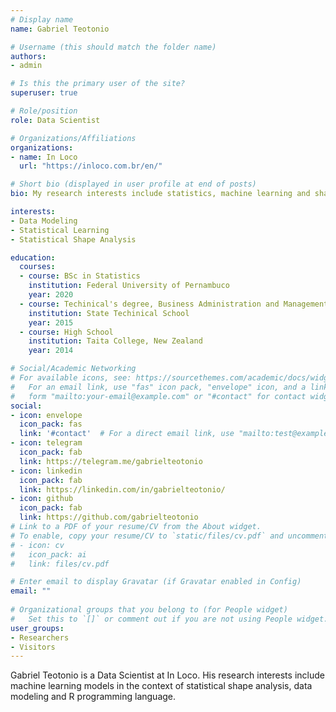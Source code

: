```yaml
---
# Display name
name: Gabriel Teotonio

# Username (this should match the folder name)
authors:
- admin

# Is this the primary user of the site?
superuser: true

# Role/position
role: Data Scientist

# Organizations/Affiliations
organizations:
- name: In Loco
  url: "https://inloco.com.br/en/"

# Short bio (displayed in user profile at end of posts)
bio: My research interests include statistics, machine learning and shape analysis.

interests:
- Data Modeling 
- Statistical Learning
- Statistical Shape Analysis

education:
  courses:
  - course: BSc in Statistics
    institution: Federal University of Pernambuco
    year: 2020
  - course: Techinical's degree, Business Administration and Management
    institution: State Techinical School
    year: 2015
  - course: High School
    institution: Taita College, New Zealand
    year: 2014

# Social/Academic Networking
# For available icons, see: https://sourcethemes.com/academic/docs/widgets/#icons
#   For an email link, use "fas" icon pack, "envelope" icon, and a link in the
#   form "mailto:your-email@example.com" or "#contact" for contact widget.
social:
- icon: envelope
  icon_pack: fas
  link: '#contact'  # For a direct email link, use "mailto:test@example.org".
- icon: telegram
  icon_pack: fab
  link: https://telegram.me/gabrielteotonio
- icon: linkedin
  icon_pack: fab
  link: https://linkedin.com/in/gabrielteotonio/
- icon: github
  icon_pack: fab
  link: https://github.com/gabrielteotonio
# Link to a PDF of your resume/CV from the About widget.
# To enable, copy your resume/CV to `static/files/cv.pdf` and uncomment the lines below.  
# - icon: cv
#   icon_pack: ai
#   link: files/cv.pdf

# Enter email to display Gravatar (if Gravatar enabled in Config)
email: ""
  
# Organizational groups that you belong to (for People widget)
#   Set this to `[]` or comment out if you are not using People widget.  
user_groups:
- Researchers
- Visitors
---
```


Gabriel Teotonio is a Data Scientist at In Loco. His research interests include machine learning models in the context of statistical shape analysis, data modeling and R programming language.
